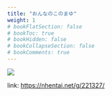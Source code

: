 ```yaml
---
title: "おんなのこのまゆ"
weight: 1
# bookFlatSection: false
# bookToc: true
# bookHidden: false
# bookCollapseSection: false
# bookComments: true
---
```


![](https://cdn.jsdelivr.net/gh/reiuyfan/imagehosting@main/blog/26.jpg)

link: <https://nhentai.net/g/221327/>